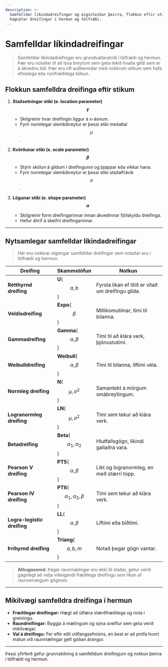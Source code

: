 ```yaml
---
description: >-
  Samfelldar líkindadreifingar og eiginleikar þeirra, flokkun eftir stikum og
  hagnýtar dreifingar í hermun og tölfræði.
---
```


# Samfelldar líkindadreifingar

> Samfelldar líkindadreifingar eru grundvallaratriði í tölfræði og hermun. Þær eru notaðar
til að lýsa breytum sem geta tekið hvaða gildi sem er á ákveðnu bili. Þær eru oft auðkenndar með nokkrum stikum sem hafa efnislega eða rúmfræðilega túlkun.

## Flokkun samfelldra dreifinga eftir stikum

1. **Staðsetningar stiki (e. location parameter) $$\gamma$$**
   - Skilgreinir hvar dreifingin liggur á x-ásnum.
   - Fyrir normlegar slembibreytur er þessi stiki meðaltal $$\mu$$.

2. **Kvörðunar stiki (e. scale parameter) $$\beta$$**
   - Stýrir skölun á gildum í dreifingunni og þjappar eða víkkar hana.
   - Fyrir normlegar slembibreytur er þessi stiki staðalfrávik $$\sigma$$.

3. **Lögunar stiki (e. shape parameter) $$\alpha$$**
   - Skilgreinir form dreifingarinnar innan ákveðinnar fjölskyldu dreifinga.
   - Hefur áhrif á skeifni dreifingarinnar.

---

## Nytsamlegar samfelldar líkindadreifingar

> Hér eru nokkrar algengar samfelldar dreifingar sem notaðar eru í tölfræði og hermun.

| Dreifing | Skammstöfun | Notkun |
|----------|------------|--------|
| **Rétthyrnd dreifing** | **U**($$a,b$$) | Fyrsta líkan ef lítið er vitað um dreifingu gilda. |
| **Veldisdreifing** | **Expo**($$\beta$$) | Millikomutímar, tími til bilanna. |
| **Gammadreifing** | **Gamma**($$\alpha, \beta$$) | Tími til að klára verk, þjónustutími. |
| **Weibulldreifing** | **Weibull**($$\alpha, \beta$$) | Tími til bilanna, líftími véla. |
| **Normleg dreifing** | **N**($$\mu, \sigma^2$$) | Samantekt á mörgum smábreytingum. |
| **Logranormleg dreifing** | **LN**($$\mu, \sigma^2$$) | Tími sem tekur að klára verk. |
| **Betadreifing** | **Beta**($$\alpha_1,\alpha_2$$) | Hlutfallsgögn, líkindi gallaðra vara. |
| **Pearson V dreifing** | **PT5**($$\alpha,\beta$$) | Líkt og logranormleg, en með stærri topp. |
| **Pearson IV dreifing** | **PT6**($$\alpha_1,\alpha_2,\beta$$) | Tími sem tekur að klára verk. |
| **Logra-logistic dreifing** | **LL**($$\alpha, \beta$$) | Líftími eða biðtími. |
| **Þríhyrnd dreifing** | **Triang**($$a,b,m$$) | Notað þegar gögn vantar. |

> **Athugasemd:** Þegar raunmælingar eru ekki til staðar, getur verið gagnlegt að velja viðeigandi fræðilega dreifingu sem líkan af raunverulegum gögnum.

---

## Mikilvægi samfelldra dreifinga í hermun

- **Fræðilegar dreifingar:** Hægt að útfæra stærðfræðilega og nota í greiningu.
- **Raundreifingar:** Byggja á mælingum og sýna sveiflur sem geta verið mikilvægar.
- **Val á dreifingu:** Fer eftir eðli viðfangsefnisins, en best er að prófa hvort mátun við raunmælingar gefi góðan árangur.

---

Þessi yfirferð gefur grunnskilning á samfelldum dreifingum og notkun þeirra í tölfræði og hermun.

